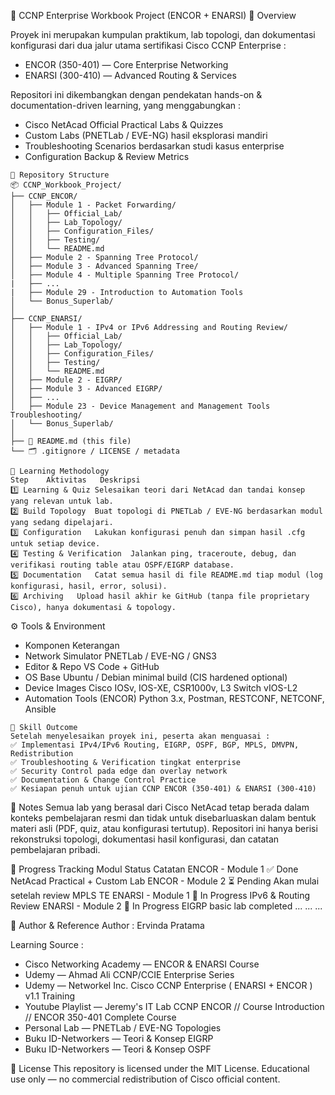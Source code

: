 📘 CCNP Enterprise Workbook Project (ENCOR + ENARSI)
🚀 Overview

Proyek ini merupakan kumpulan praktikum, lab topologi, dan dokumentasi konfigurasi dari dua jalur utama sertifikasi Cisco CCNP Enterprise :
- ENCOR (350-401) — Core Enterprise Networking
- ENARSI (300-410) — Advanced Routing & Services

Repositori ini dikembangkan dengan pendekatan hands-on & documentation-driven learning, yang menggabungkan :
- Cisco NetAcad Official Practical Labs & Quizzes
- Custom Labs (PNETLab / EVE-NG) hasil eksplorasi mandiri
- Troubleshooting Scenarios berdasarkan studi kasus enterprise
- Configuration Backup & Review Metrics

```
📁 Repository Structure
📦 CCNP_Workbook_Project/
├── CCNP_ENCOR/
│   ├── Module 1 - Packet Forwarding/
│   │   ├── Official_Lab/
│   │   ├── Lab_Topology/
│   │   ├── Configuration_Files/
│   │   ├── Testing/
│   │   └── README.md
│   ├── Module 2 - Spanning Tree Protocol/
│   ├── Module 3 - Advanced Spanning Tree/
│   ├── Module 4 - Multiple Spanning Tree Protocol/
|   ├── ...
|   ├── Module 29 - Introduction to Automation Tools
│   └── Bonus_Superlab/
│
├── CCNP_ENARSI/
│   ├── Module 1 - IPv4 or IPv6 Addressing and Routing Review/
│   │   ├── Official_Lab/
│   │   ├── Lab_Topology/
│   │   ├── Configuration_Files/
│   │   ├── Testing/
│   │   └── README.md
│   ├── Module 2 - EIGRP/
│   ├── Module 3 - Advanced EIGRP/
│   ├── ...
│   ├── Module 23 - Device Management and Management Tools Troubleshooting/
│   └── Bonus_Superlab/
│
├── 📄 README.md (this file)
└── 🗂️ .gitignore / LICENSE / metadata
```

```
🧩 Learning Methodology
Step	Aktivitas	Deskripsi
1️⃣	Learning & Quiz	Selesaikan teori dari NetAcad dan tandai konsep yang relevan untuk lab.
2️⃣	Build Topology	Buat topologi di PNETLab / EVE-NG berdasarkan modul yang sedang dipelajari.
3️⃣	Configuration	Lakukan konfigurasi penuh dan simpan hasil .cfg untuk setiap device.
4️⃣	Testing & Verification	Jalankan ping, traceroute, debug, dan verifikasi routing table atau OSPF/EIGRP database.
5️⃣	Documentation	Catat semua hasil di file README.md tiap modul (log konfigurasi, hasil, error, solusi).
6️⃣	Archiving	Upload hasil akhir ke GitHub (tanpa file proprietary Cisco), hanya dokumentasi & topology.
```

⚙️ Tools & Environment
- Komponen	Keterangan
- Network Simulator	PNETLab / EVE-NG / GNS3
- Editor & Repo	VS Code + GitHub
- OS Base	Ubuntu / Debian minimal build (CIS hardened optional)
- Device Images	Cisco IOSv, IOS-XE, CSR1000v, L3 Switch vIOS-L2
- Automation Tools (ENCOR)	Python 3.x, Postman, RESTCONF, NETCONF, Ansible

```
🧠 Skill Outcome
Setelah menyelesaikan proyek ini, peserta akan menguasai :
✅ Implementasi IPv4/IPv6 Routing, EIGRP, OSPF, BGP, MPLS, DMVPN, Redistribution
✅ Troubleshooting & Verification tingkat enterprise
✅ Security Control pada edge dan overlay network
✅ Documentation & Change Control Practice
✅ Kesiapan penuh untuk ujian CCNP ENCOR (350-401) & ENARSI (300-410)
```

🧾 Notes
Semua lab yang berasal dari Cisco NetAcad tetap berada dalam konteks pembelajaran resmi dan tidak untuk disebarluaskan dalam bentuk materi asli (PDF, quiz, atau konfigurasi tertutup).
Repositori ini hanya berisi rekonstruksi topologi, dokumentasi hasil konfigurasi, dan catatan pembelajaran pribadi.

🏁 Progress Tracking
Modul	Status	Catatan
ENCOR - Module 1	✅ Done	NetAcad Practical + Custom Lab
ENCOR - Module 2	⏳ Pending	Akan mulai setelah review MPLS TE
ENARSI - Module 1	🔄 In Progress	IPv6 & Routing Review
ENARSI - Module 2	🔄 In Progress	EIGRP basic lab completed
...	...	...

🧭 Author & Reference
Author : Ervinda Pratama

Learning Source :
- Cisco Networking Academy — ENCOR & ENARSI Course
- Udemy — Ahmad Ali CCNP/CCIE Enterprise Series
- Udemy — Networkel Inc. Cisco CCNP Enterprise ( ENARSI + ENCOR ) v1.1 Training
- Youtube Playlist — Jeremy's IT Lab CCNP ENCOR // Course Introduction // ENCOR 350-401 Complete Course
- Personal Lab — PNETLab / EVE-NG Topologies
- Buku ID-Networkers — Teori & Konsep EIGRP
- Buku ID-Networkers — Teori & Konsep OSPF

🧩 License
This repository is licensed under the MIT License.
Educational use only — no commercial redistribution of Cisco official content.